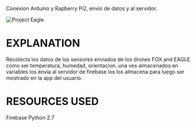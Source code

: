 Conexion Arduino y Rapberry Pi2, envio de datos y al servidor.  

![Project Eagle](http://www.hophost.net/images/508conecion_ard_rasp_fire.png)

EXPLANATION
===========

Recolecta los datos de los sensores enviados de los drones FOX and EAGLE como ser temperatura, humedad, orientacion. una ves almacenados en variables los envia al servidor de firebase los los almacena para luego ser mostrado en la app del usuario.  

RESOURCES USED
==============

Firebase
Python 2.7
